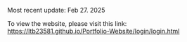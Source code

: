 Most recent update: Feb 27. 2025

To view the website, please visit this link: https://ltb23581.github.io/Portfolio-Website/login/login.html
